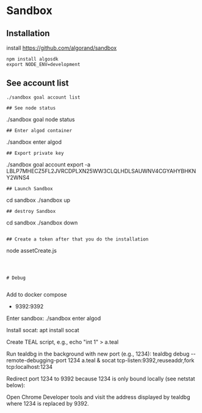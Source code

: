 # Sandbox

## Installation

install https://github.com/algorand/sandbox
```
npm install algosdk
export NODE_ENV=development
```
## See account list
```
./sandbox goal account list
```
```
## See node status
```
./sandbox goal node status
```
## Enter algod container
```
./sandbox enter algod
```
## Export private key 
```
./sandbox goal account export -a LBLP7MHECZ5FL2JVRCDPLXN25WW3CLQLHDLSAUWNV4CGYAHYBHKNY2WNS4
```
## Launch Sandbox
```
cd sandbox
./sandbox up
```
## destroy Sandbox
```
cd sandbox
./sandbox down
```

## Create a token after that you do the installation
```
node assetCreate.js
```



# Debug


```
Add to docker compose
- 9392:9392

Enter sandbox: ./sandbox enter algod

Install socat: apt install socat

Create TEAL script, e.g., echo "int 1" > a.teal

Run tealdbg in the background with new port (e.g., 1234): tealdbg debug --remote-debugging-port 1234 a.teal & socat tcp-listen:9392,reuseaddr,fork tcp:localhost:1234

Redirect port 1234 to 9392 because 1234 is only bound locally (see netstat below): 

Open Chrome Developer tools and visit the address displayed by tealdbg where 1234 is replaced by 9392.

```